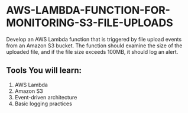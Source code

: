 # AWS-LAMBDA-FUNCTION-FOR-MONITORING-S3-FILE-UPLOADS
Develop an AWS Lambda function that is triggered by file upload events from an Amazon S3 bucket. 
The function should examine the size of the uploaded file, and if the file size exceeds 100MB, 
it should log an alert. 

## Tools You will learn:

1. AWS Lambda<br>
2. Amazon S3<br>
3. Event-driven architecture<br>
4. Basic logging practices<br>